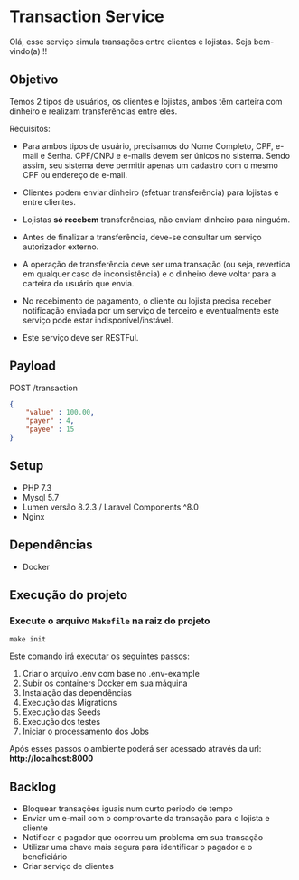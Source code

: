 # Transaction Service

Olá, esse serviço simula transações entre clientes e lojistas. Seja bem-vindo(a) !!

## Objetivo

Temos 2 tipos de usuários, os clientes e lojistas, ambos têm carteira com dinheiro e realizam transferências entre eles.

Requisitos:

- Para ambos tipos de usuário, precisamos do Nome Completo, CPF, e-mail e Senha. CPF/CNPJ e e-mails devem ser únicos no sistema. Sendo assim, seu sistema deve permitir apenas um cadastro com o mesmo CPF ou endereço de e-mail.

- Clientes podem enviar dinheiro (efetuar transferência) para lojistas e entre clientes. 

- Lojistas **só recebem** transferências, não enviam dinheiro para ninguém.

- Antes de finalizar a transferência, deve-se consultar um serviço autorizador externo.

- A operação de transferência deve ser uma transação (ou seja, revertida em qualquer caso de inconsistência) e o dinheiro deve voltar para a carteira do usuário que envia. 

- No recebimento de pagamento, o cliente ou lojista precisa receber notificação enviada por um serviço de terceiro e eventualmente este serviço pode estar indisponível/instável.

- Este serviço deve ser RESTFul.

## Payload

POST /transaction

```json
{
    "value" : 100.00,
    "payer" : 4,
    "payee" : 15
}
```

## Setup

-   PHP 7.3
-   Mysql 5.7
-   Lumen versão 8.2.3 / Laravel Components ^8.0
-   Nginx

## Dependências

-   Docker

## Execução do projeto

### Execute o arquivo `Makefile` na raiz do projeto

`make init`

Este comando irá executar os seguintes passos:

1. Criar o arquivo .env com base no .env-example
2. Subir os containers Docker em sua máquina
3. Instalação das dependências
4. Execução das Migrations
5. Execução das Seeds
6. Execução dos testes
7. Iniciar o processamento dos Jobs

Após esses passos o ambiente poderá ser acessado através da url: **http://localhost:8000**

## Backlog

-   Bloquear transações iguais num curto periodo de tempo
-   Enviar um e-mail com o comprovante da transação para o lojista e cliente
-   Notificar o pagador que ocorreu um problema em sua transação
-   Utilizar uma chave mais segura para identificar o pagador e o beneficiário
-   Criar serviço de clientes